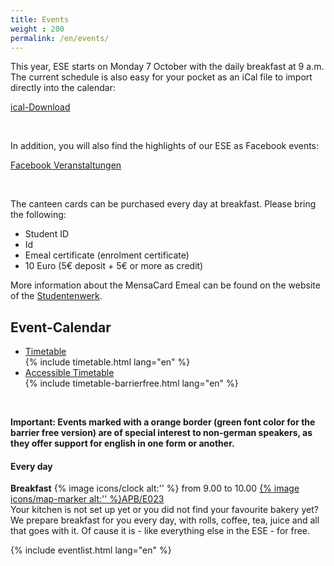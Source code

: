 ```yaml
---
title: Events
weight : 200
permalink: /en/events/
---
```


This year, ESE starts on Monday 7 October with the daily breakfast at 9 a.m. The current schedule is also easy for your pocket as an iCal file to import directly into the calendar:

<a class="btn" href="/2019/ESE.ics">ical-Download</a>

<br />

In addition, you will also find the highlights of our ESE as Facebook events:

<a class="btn" href="https://www.facebook.com/pg/iFSR.de/events/" target="_blank">Facebook Veranstaltungen</a>

<br />

The canteen cards can be purchased every day at breakfast. Please bring the following:

* Student ID
* Id
* Emeal certificate (enrolment certificate)
* 10 Euro (5€ deposit + 5€ or more as credit)

More information about the MensaCard Emeal can be found on the website of the [Studentenwerk](https://www.studentenwerk-dresden.de/english/mensen/emeal.html).

## Event-Calendar

<ul class="accordion" data-accordion>
  <li class="accordion-item is-active" data-accordion-item>
    <a href="#" class="accordion-title">Timetable</a>
    <div class="accordion-content" data-tab-content>
     	{% include timetable.html lang="en" %}
    </div>
  </li>
  
  <li class="accordion-item" data-accordion-item>
      <a href="#" class="accordion-title">Accessible Timetable</a>
      <div class="accordion-content" data-tab-content>
       	 {% include timetable-barrierfree.html lang="en" %}
      </div>
    </li>
</ul>  
<br>


**Important: Events marked with a orange border (green font color for the barrier free version) are of special interest to non-german speakers, as they offer support for english in one form or another.**



<!-- ### Fakultät Informatik (Andreas-Pfitzmann-Bau, APB)

% include osm_apb.html %}

Direkt vor der Fakultät hält die Bus-Linie 85 an der Haltestelle Helmholtzstraße.

### Studentenclub Count Down

% include osm_cd.html %}

Das [Count Down](http://countdown-dresden.de/){:target="_blank"} befindet sich im Studentenwohnheim in der Güntzstraße 22. Südlich liegt der Straßburger Platz (hier halten die Straßenbahnen 1, 2, 4, 10, 12 und 13) und nördlich die Haltestelle St.-Benno-Gymnasium (hier hält die 13 und die Bus-Linie 62).

### Kino im Kasten

% include osm_kik.html %}

Das [Kino im Kasten](https://www.kino-im-kasten.de/){:target="_blank"}  befindet sich im großen Hörsaal des TU-Gebäudes ABS. Anreisemöglichkeiten gibt es mit der Buslinie 66 zur Haltestelle Weberplatz oder der Straßenbahnlinie 11 am Strehlener Platz.

© [OpenStreetMap](https://www.openstreetmap.org/copyright/de){:target="_blank"} -Mitwirkende -->


#### Every day

**Breakfast** <span class="secondary round 20px label">{% image icons/clock alt:'' %} from 9.00 to 10.00</span> <span class="secondary round 20px label">[{% image icons/map-marker alt:'' %}APB/E023](https://navigator.tu-dresden.de/etplan/apb/00/raum/542100.2310)</span>  
Your kitchen is not set up yet or you did not find your favourite bakery yet? We prepare breakfast for you every day, with rolls, coffee, tea, juice and all that goes with it. Of cause it is - like everything else in the ESE - for free.

{% include eventlist.html lang="en" %}